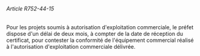 ###### Article R752-44-15

Pour les projets soumis à autorisation d'exploitation commerciale, le préfet dispose d'un délai de deux mois, à compter de la date de réception du certificat, pour contester la conformité de l'équipement commercial réalisé à l'autorisation d'exploitation commerciale délivrée.

